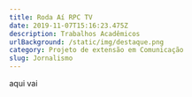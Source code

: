 ```yaml
---
title: Roda Aí RPC TV
date: 2019-11-07T15:16:23.475Z
description: Trabalhos Acadêmicos
urlBackground: /static/img/destaque.png
category: Projeto de extensão em Comunicação
slug: Jornalismo
---
```

aqui vai
